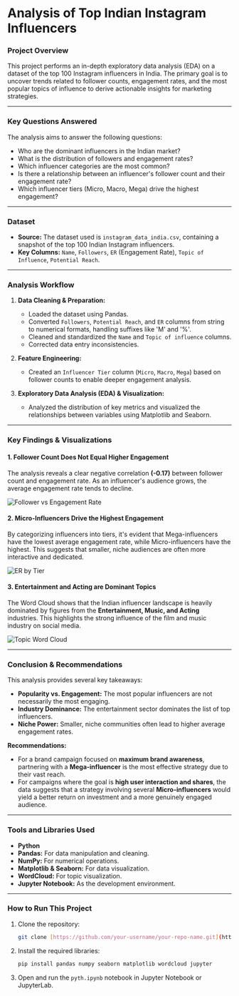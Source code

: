 # Analysis of Top Indian Instagram Influencers

### Project Overview

This project performs an in-depth exploratory data analysis (EDA) on a dataset of the top 100 Instagram influencers in India. The primary goal is to uncover trends related to follower counts, engagement rates, and the most popular topics of influence to derive actionable insights for marketing strategies.

---

### Key Questions Answered

The analysis aims to answer the following questions:
* Who are the dominant influencers in the Indian market?
* What is the distribution of followers and engagement rates?
* Which influencer categories are the most common?
* Is there a relationship between an influencer's follower count and their engagement rate?
* Which influencer tiers (Micro, Macro, Mega) drive the highest engagement?

---

### Dataset

* **Source:** The dataset used is `instagram_data_india.csv`, containing a snapshot of the top 100 Indian Instagram influencers.
* **Key Columns:** `Name`, `Followers`, `ER` (Engagement Rate), `Topic of Influence`, `Potential Reach`.

---

### Analysis Workflow

1.  **Data Cleaning & Preparation:**
    * Loaded the dataset using Pandas.
    * Converted `Followers`, `Potential Reach`, and `ER` columns from string to numerical formats, handling suffixes like 'M' and '%'.
    * Cleaned and standardized the `Name` and `Topic of influence` columns.
    * Corrected data entry inconsistencies.

2.  **Feature Engineering:**
    * Created an `Influencer Tier` column (`Micro`, `Macro`, `Mega`) based on follower counts to enable deeper engagement analysis.

3.  **Exploratory Data Analysis (EDA) & Visualization:**
    * Analyzed the distribution of key metrics and visualized the relationships between variables using Matplotlib and Seaborn.

---

### Key Findings & Visualizations

#### 1. Follower Count Does Not Equal Higher Engagement
The analysis reveals a clear negative correlation **(-0.17)** between follower count and engagement rate. As an influencer's audience grows, the average engagement rate tends to decline.

![Follower vs Engagement Rate](images/followers_vs_engagement.png)

#### 2. Micro-Influencers Drive the Highest Engagement
By categorizing influencers into tiers, it's evident that Mega-influencers have the lowest average engagement rate, while Micro-influencers have the highest. This suggests that smaller, niche audiences are often more interactive and dedicated.

![ER by Tier](images/avg_er_by_tier.png)

#### 3. Entertainment and Acting are Dominant Topics
The Word Cloud shows that the Indian influencer landscape is heavily dominated by figures from the **Entertainment, Music, and Acting** industries. This highlights the strong influence of the film and music industry on social media.

![Topic Word Cloud](images/topics_wordcloud.png)

---

### Conclusion & Recommendations

This analysis provides several key takeaways:
* **Popularity vs. Engagement:** The most popular influencers are not necessarily the most engaging.
* **Industry Dominance:** The entertainment sector dominates the list of top influencers.
* **Niche Power:** Smaller, niche communities often lead to higher average engagement rates.

**Recommendations:**
* For a brand campaign focused on **maximum brand awareness**, partnering with a **Mega-influencer** is the most effective strategy due to their vast reach.
* For campaigns where the goal is **high user interaction and shares**, the data suggests that a strategy involving several **Micro-influencers** would yield a better return on investment and a more genuinely engaged audience.

---

### Tools and Libraries Used

* **Python**
* **Pandas:** For data manipulation and cleaning.
* **NumPy:** For numerical operations.
* **Matplotlib & Seaborn:** For data visualization.
* **WordCloud:** For topic visualization.
* **Jupyter Notebook:** As the development environment.

---

### How to Run This Project

1.  Clone the repository:
    ```bash
    git clone [https://github.com/your-username/your-repo-name.git](https://github.com/your-username/your-repo-name.git)
    ```
2.  Install the required libraries:
    ```bash
    pip install pandas numpy seaborn matplotlib wordcloud jupyter
    ```
3.  Open and run the `pyth.ipynb` notebook in Jupyter Notebook or JupyterLab.
